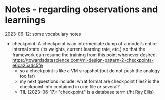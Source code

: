 # Notes - regarding observations and learnings

2023-06-12: some vocabulary notes  
- checkpoint: A checkpoint is an intermediate dump of a model’s entire
  internal state (its weights, current learning rate, etc.) so that
  the framework can resume the training from this point whenever
  desired.  
  <https://towardsdatascience.com/ml-design-pattern-2-checkpoints-e6ca25a4c5fe>  
  - so a checkpoint is like a VM snapshot (but do not push the analogy
    too far)  
  - my next questions include: what format are checkpoint files? is
    the checkpoint info contained in one file or several?  
  - TIL (2023-06-17): "checkpoint" is a database term (/ht Ray Ellis)

